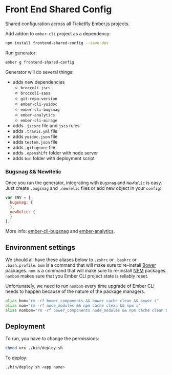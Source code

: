 # Front End Shared Config

Shared configuration across all Ticketfly Ember.js projects.

Add addon to `ember-cli` project as a dependency:

```sh
npm install frontend-shared-config --save-dev
```

Run generator:

```sh
ember g frontend-shared-config
```

Generator will do several things:

+ adds new dependencies
  + `broccoli-jscs`
  + `broccoli-sass`
  + `git-repo-version`
  + `ember-cli-yuidoc`
  + `ember-cli-bugsnag`
  + `ember-analytics`
  + `ember-cli-mirage`
+ adds `.jscsrc` file and `jscs` rules
+ adds `.travis.yml` file
+ adds `yuidoc.json` file
+ adds `testem.json` file
+ adds `.gitignore` file
+ adds `.openshift` folder with node server
+ adds `bin` folder with deployment script

### Bugsnag && NewRelic

Once you run the generator, integrating with `Bugsnag` and `NewRelic` is easy.
Just create `.bugsnag` and `.newrelic` files or add new object in your `config`:

```javascript
var ENV = {
  bugsnag: {
  },
  newRelic: {
  }
};
```

More info: [ember-cli-bugsnag](https://github.com/twokul/ember-cli-bugsnag) and [ember-analytics](https://github.com/twokul/ember-analytics).

## Environment settings

We should all have these aliases below to `.zshrc` or `.bashrc` or `.bash.profile`. `bom` is a command that will make sure to re-install [Bower](http://bower.io) packages. `nom` is a command that will make sure to re-install [NPM](http://npmjs.com) packages. `nombom` makes sure that you Ember CLI project state is reliably reset.

Unfortunately, we need to run `nombom` every time upgrade of Ember CLI needs to happen because of the nature of the package managers.

```sh
alias bom="rm -rf bower_components && bower cache clean && bower i"
alias nom="rm -rf node_modules && npm cache clean && npm i"
alias nombom="rm -rf bower_components node_modules && npm cache clean && bower cache clean && npm i && bower i"
```

## Deployment

To run, you have to change the permissions:

```sh
chmod u+x ./bin/deploy.sh
```

To deploy:

```sh
./bin/deploy.sh <app name>
```